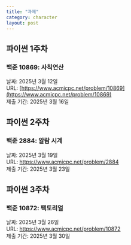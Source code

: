 ```yaml
---
title: "과제"
category: character
layout: post
---
```


## 파이썬 1주차
### 백준 10869: 사칙연산
날짜: 2025년 3월 12일<br>
URL: [https://www.acmicpc.net/problem/10869](https://www.acmicpc.net/problem/10869)<br>
제출 기간: 2025년 3월 16일

## 파이썬 2주차
### 백준 2884: 알람 시계
날짜: 2025년 3월 19일<br>
URL: https://www.acmicpc.net/problem/2884<br>
제출 기간: 2025년 3월 23일

## 파이썬 3주차
### 백준 10872: 팩토리얼
날짜: 2025년 3월 26일<br>
URL: https://www.acmicpc.net/problem/10872<br>
제출 기간: 2025년 3월 30일
